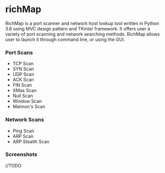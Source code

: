 # richMap

RichMap is a port scanner and network host lookup tool written in Python 3.6 using MVC design pattern and TKinter framework. It offers user a variety of port scanning and network searching methods. RichMap allows user to launch it through command line, or using the GUI.

### Port Scans
- TCP Scan
- SYN Scan
- UDP Scan
- ACK Scan
- FIN Scan
- XMas Scan
- Null Scan
- Window Scan
- Maimon's Scan

### Network Scans
- Ping Scan
- ARP Scan
- ARP Stealth Scan


### Screenshots
//TODO
